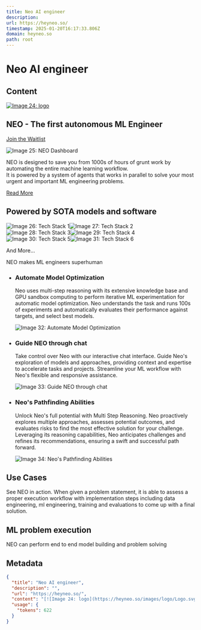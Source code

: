 ```yaml
---
title: Neo AI engineer
description: 
url: https://heyneo.so/
timestamp: 2025-01-20T16:17:33.806Z
domain: heyneo.so
path: root
---
```


# Neo AI engineer



## Content

[![Image 24: logo](https://heyneo.so/images/logo/Logo.svg)](https://heyneo.so/)

NEO - The first autonomous ML Engineer
--------------------------------------

[Join the Waitlist](https://heyneo.so/waitlist)

![Image 25: NEO Dashboard](https://heyneo.so/images/neo-vision/landing-page/dashboard.png)

NEO is designed to save you from 1000s of hours of grunt work by automating the entire machine learning workflow.  
It is powered by a system of agents that works in parallel to solve your most urgent and important ML engineering problems.

[Read More](https://heyneo.so/blog)

Powered by SOTA models and software
-----------------------------------

![Image 26: Tech Stack 1](https://heyneo.so/images/poweredby/techstack1.png)![Image 27: Tech Stack 2](https://heyneo.so/images/poweredby/techstack2.png)![Image 28: Tech Stack 3](https://heyneo.so/images/poweredby/techstack3.png)![Image 29: Tech Stack 4](https://heyneo.so/images/poweredby/techstack4.png)![Image 30: Tech Stack 5](https://heyneo.so/images/poweredby/techstack5.png)![Image 31: Tech Stack 6](https://heyneo.so/images/poweredby/techstack6.png)

And More...

NEO makes ML engineers superhuman

*   ### Automate Model Optimization
    
    Neo uses multi-step reasoning with its extensive knowledge base and GPU sandbox computing to perform iterative ML experimentation for automatic model optimization. Neo understands the task and runs 100s of experiments and automatically evaluates their performance against targets, and select best models.
    
    ![Image 32: Automate Model Optimization](https://heyneo.so/images/features/image3.png)
    
*   ### Guide NEO through chat
    
    Take control over Neo with our interactive chat interface. Guide Neo's exploration of models and approaches, providing context and expertise to accelerate tasks and projects. Streamline your ML workflow with Neo's flexible and responsive assistance.
    
    ![Image 33: Guide NEO through chat](https://heyneo.so/images/features/image1.png)
    
*   ### Neo's Pathfinding Abilities
    
    Unlock Neo's full potential with Multi Step Reasoning. Neo proactively explores multiple approaches, assesses potential outcomes, and evaluates risks to find the most effective solution for your challenge. Leveraging its reasoning capabilities, Neo anticipates challenges and refines its recommendations, ensuring a swift and successful path forward.
    
    ![Image 34: Neo's Pathfinding Abilities](https://heyneo.so/images/features/image2.png)
    

Use Cases
---------

See NEO in action. When given a problem statement, it is able to assess a proper execution workflow with implementation steps including data engineering, ml engineering, training and evaluations to come up with a final solution.

ML problem execution
--------------------

NEO can perform end to end model building and problem solving

## Metadata

```json
{
  "title": "Neo AI engineer",
  "description": "",
  "url": "https://heyneo.so/",
  "content": "[![Image 24: logo](https://heyneo.so/images/logo/Logo.svg)](https://heyneo.so/)\n\nNEO - The first autonomous ML Engineer\n--------------------------------------\n\n[Join the Waitlist](https://heyneo.so/waitlist)\n\n![Image 25: NEO Dashboard](https://heyneo.so/images/neo-vision/landing-page/dashboard.png)\n\nNEO is designed to save you from 1000s of hours of grunt work by automating the entire machine learning workflow.  \nIt is powered by a system of agents that works in parallel to solve your most urgent and important ML engineering problems.\n\n[Read More](https://heyneo.so/blog)\n\nPowered by SOTA models and software\n-----------------------------------\n\n![Image 26: Tech Stack 1](https://heyneo.so/images/poweredby/techstack1.png)![Image 27: Tech Stack 2](https://heyneo.so/images/poweredby/techstack2.png)![Image 28: Tech Stack 3](https://heyneo.so/images/poweredby/techstack3.png)![Image 29: Tech Stack 4](https://heyneo.so/images/poweredby/techstack4.png)![Image 30: Tech Stack 5](https://heyneo.so/images/poweredby/techstack5.png)![Image 31: Tech Stack 6](https://heyneo.so/images/poweredby/techstack6.png)\n\nAnd More...\n\nNEO makes ML engineers superhuman\n\n*   ### Automate Model Optimization\n    \n    Neo uses multi-step reasoning with its extensive knowledge base and GPU sandbox computing to perform iterative ML experimentation for automatic model optimization. Neo understands the task and runs 100s of experiments and automatically evaluates their performance against targets, and select best models.\n    \n    ![Image 32: Automate Model Optimization](https://heyneo.so/images/features/image3.png)\n    \n*   ### Guide NEO through chat\n    \n    Take control over Neo with our interactive chat interface. Guide Neo's exploration of models and approaches, providing context and expertise to accelerate tasks and projects. Streamline your ML workflow with Neo's flexible and responsive assistance.\n    \n    ![Image 33: Guide NEO through chat](https://heyneo.so/images/features/image1.png)\n    \n*   ### Neo's Pathfinding Abilities\n    \n    Unlock Neo's full potential with Multi Step Reasoning. Neo proactively explores multiple approaches, assesses potential outcomes, and evaluates risks to find the most effective solution for your challenge. Leveraging its reasoning capabilities, Neo anticipates challenges and refines its recommendations, ensuring a swift and successful path forward.\n    \n    ![Image 34: Neo's Pathfinding Abilities](https://heyneo.so/images/features/image2.png)\n    \n\nUse Cases\n---------\n\nSee NEO in action. When given a problem statement, it is able to assess a proper execution workflow with implementation steps including data engineering, ml engineering, training and evaluations to come up with a final solution.\n\nML problem execution\n--------------------\n\nNEO can perform end to end model building and problem solving",
  "usage": {
    "tokens": 622
  }
}
```
